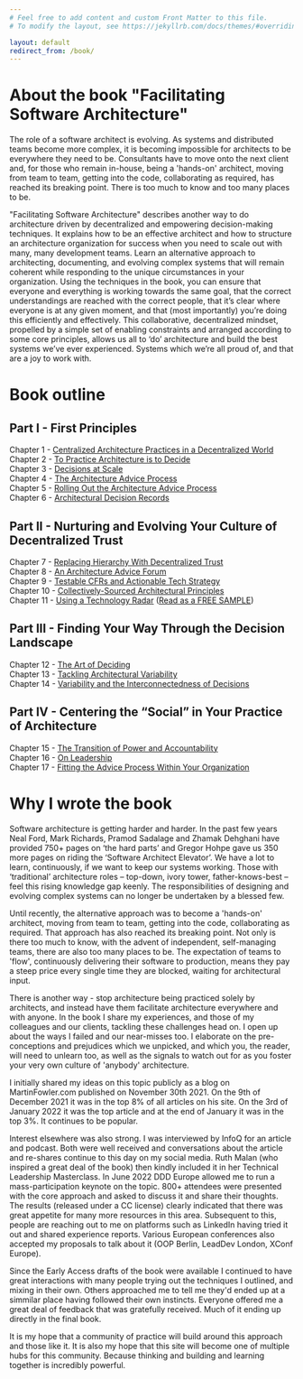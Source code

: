 ```yaml
---
# Feel free to add content and custom Front Matter to this file.
# To modify the layout, see https://jekyllrb.com/docs/themes/#overriding-theme-defaults

layout: default
redirect_from: /book/
---
```


# About the book "Facilitating Software Architecture"
The role of a software architect is evolving. As systems and distributed teams become more complex, it is becoming impossible for architects to be everywhere they need to be. Consultants have to move onto the next client and, for those who remain in-house, being a 'hands-on' architect, moving from team to team, getting into the code, collaborating as required, has reached its breaking point. There is too much to know and too many places to be.

"Facilitating Software Architecture" describes another way to do architecture driven by decentralized and empowering decision-making techniques. It explains how to be an effective architect and how to structure an architecture organization for success when you need to scale out with many, many development teams. Learn an alternative approach to architecting, documenting, and evolving complex systems that will remain coherent while responding to the unique circumstances in your organization. Using the techniques in the book, you can ensure that everyone and everything is working towards the same goal, that the correct understandings are reached with the correct people, that it’s clear where everyone is at any given moment, and that (most importantly) you’re doing this efficiently and effectively. This collaborative, decentralized mindset, propelled by a simple set of enabling constraints and arranged according to some core principles, allows us all to ‘do’ architecture and build the best systems we’ve ever experienced. Systems which we’re all proud of, and that are a joy to work with.

# Book outline
## Part I - First Principles
Chapter 1 - [Centralized Architecture Practices in a Decentralized World](https://learning.oreilly.com/library/view/facilitating-software-architecture/9781098151850/ch01.html)<br/>
Chapter 2 - [To Practice Architecture is to Decide](https://learning.oreilly.com/library/view/facilitating-software-architecture/9781098151850/ch02.html)<br/>
Chapter 3 - [Decisions at Scale](https://learning.oreilly.com/library/view/facilitating-software-architecture/9781098151850/ch03.html)<br/>
Chapter 4 - [The Architecture Advice Process](https://learning.oreilly.com/library/view/facilitating-software-architecture/9781098151850/ch04.html)<br/>
Chapter 5 - [Rolling Out the Architecture Advice Process](https://learning.oreilly.com/library/view/facilitating-software-architecture/9781098151850/ch05.html)<br/>
Chapter 6 - [Architectural Decision Records](https://learning.oreilly.com/library/view/facilitating-software-architecture/9781098151850/ch06.html)<br/>
## Part II - Nurturing and Evolving Your Culture of Decentralized Trust
Chapter 7 - [Replacing Hierarchy With Decentralized Trust](https://learning.oreilly.com/library/view/facilitating-software-architecture/9781098151850/ch07.html)<br/>
Chapter 8 - [An Architecture Advice Forum](https://learning.oreilly.com/library/view/facilitating-software-architecture/9781098151850/ch08.html)<br/>
Chapter 9 - [Testable CFRs and Actionable Tech Strategy](https://learning.oreilly.com/library/view/facilitating-software-architecture/9781098151850/ch09.html)<br/>
Chapter 10 - [Collectively-Sourced Architectural Principles](https://learning.oreilly.com/library/view/facilitating-software-architecture/9781098151850/ch10.html)<br/>
Chapter 11 - [Using a Technology Radar](https://learning.oreilly.com/library/view/facilitating-software-architecture/9781098151850/ch11.html) ([Read as a FREE SAMPLE](./assets/pdf/facilitating_software_architecture_11.pdf))<br/>
## Part III - Finding Your Way Through the Decision Landscape
Chapter 12 - [The Art of Deciding](https://learning.oreilly.com/library/view/facilitating-software-architecture/9781098151850/ch12.html)<br/>
Chapter 13 - [Tackling Architectural Variability](https://learning.oreilly.com/library/view/facilitating-software-architecture/9781098151850/ch13.html)<br/>
Chapter 14 - [Variability and the Interconnectedness of Decisions](https://learning.oreilly.com/library/view/facilitating-software-architecture/9781098151850/ch14.html)<br/>
## Part IV - Centering the “Social” in Your Practice of Architecture
Chapter 15 - [The Transition of Power and Accountability](https://learning.oreilly.com/library/view/facilitating-software-architecture/9781098151850/ch15.html)<br/>
Chapter 16 - [On Leadership](https://learning.oreilly.com/library/view/facilitating-software-architecture/9781098151850/ch16.html)<br/>
Chapter 17 - [Fitting the Advice Process Within Your Organization](https://learning.oreilly.com/library/view/facilitating-software-architecture/9781098151850/ch17.html)<br/>

# Why I wrote the book
Software architecture is getting harder and harder. In the past few years Neal Ford, Mark Richards, Pramod Sadalage and Zhamak Dehghani have provided 750+ pages on ‘the hard parts’ and Gregor Hohpe gave us 350 more pages on riding the ‘Software Architect Elevator’. We have a lot to learn, continuously, if we want to keep our systems working. Those with ‘traditional’ architecture roles – top-down, ivory tower, father-knows-best – feel this rising knowledge gap keenly. The responsibilities of designing and evolving complex systems can no longer be undertaken by a blessed few.

Until recently, the alternative approach was to become a 'hands-on' architect, moving from team to team, getting into the code, collaborating as required. That approach has also reached its breaking point. Not only is there too much to know, with the advent of independent, self-managing teams, there are also too many places to be. The expectation of teams to 'flow', continuously delivering their software to production, means they pay a steep price every single time they are blocked, waiting for architectural input.

There is another way - stop architecture being practiced solely by architects, and instead have them facilitate architecture everywhere and with anyone. In the book I share my experiences, and those of my colleagues and our clients, tackling these challenges head on. I open up about the ways I failed and our near-misses too. I elaborate on the pre-conceptions and prejudices which we unpicked, and which you, the reader, will need to unlearn too, as well as the signals to watch out for as you foster your very own culture of 'anybody' architecture.

I initially shared my ideas on this topic publicly as a blog on MartinFowler.com published on November 30th 2021. On the 9th of December 2021 it was in the top 8% of all articles on his site. On the 3rd of January 2022 it was the top article and at the end of January it was in the top 3%. It continues to be popular.

Interest elsewhere was also strong. I was interviewed by InfoQ for an article and podcast.  Both were well received and conversations about the article and re-shares continue to this day on my social media. Ruth Malan (who inspired a great deal of the book) then kindly included it in her Technical Leadership Masterclass. In June 2022 DDD Europe allowed me to run a mass-participation keynote on the topic. 800+ attendees were presented with the core approach and asked to discuss it and share their thoughts. The results (released under a CC license) clearly indicated that there was great appetite for many more resources in this area.  Subsequent to this, people are reaching out to me on platforms such as LinkedIn having tried it out and shared experience reports. Various European conferences also accepted my proposals to talk about it (OOP Berlin, LeadDev London, XConf Europe). 

Since the Early Access drafts of the book were available I continued to have great interactions with many people trying out the techniques I outlined, and mixing in their own. Others approached me to tell me they'd ended up at a simmilar place having followed their own instincts. Everyone offered me a great deal of feedback that was gratefully received. Much of it ending up directly in the final book.

It is my hope that a community of practice will build around this approach and those like it. It is also my hope that this site will become one of multiple hubs for this community. Because thinking and building and learning together is incredibly powerful.
